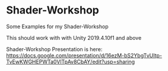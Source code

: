 # Shader-Workshop
Some Examples for my Shader-Workshop


This should work with with Unity 2019.4.10f1 and above


Shader-Workshop Presentation is here: 
https://docs.google.com/presentation/d/16ezM-bS2YbgTvUItp-TvEwKWGHEPWTa0VlTpAv8CbAY/edit?usp=sharing
